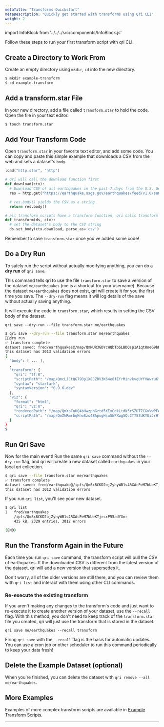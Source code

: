 ```yaml
---
metaTitle: "Transforms Quickstart"
metaDescription: "Quickly get started with transforms using Qri CLI"
weight: 2
---
```


import InfoBlock from '../../../src/components/InfoBlock.js'

Follow these steps to run your first transform script with qri CLI.

## Create a Directory to Work From

Create an empty directory using `mkdir`, `cd` into the new directory.

```bash
$ mkdir example-transform
$ cd example-transform
```

## Add a transform.star File

In your new directory, add a file called `transform.star` to hold the code.  Open the file in your text editor.

```bash
$ touch transform.star
```

## Add Your Transform Code

Open `transform.star` in your favorite text editor, and add some code.  You can copy and paste this simple example that downloads a CSV from the web and sets a dataset's `body`.

```python
load("http.star", "http")

# qri will call the download function first
def download(ctx):
  # Download CSV of all earthquakes in the past 7 days from the U.S. Geological Survey
  res = http.get("https://earthquake.usgs.gov/earthquakes/feed/v1.0/summary/all_week.csv")

  # res.body() yields the CSV as a string
  return res.body()

# all transform scripts have a transform function, qri calls transform after download
def transform(ds, ctx):
  # set the dataset's body to the CSV string
  ds.set_body(ctx.download, parse_as='csv')

```

Remember to save `transform.star` once you've added some code!

## Do a Dry Run

To safely run the script without actually modifying anything, you can do a __dry run__ of `qri save`.  

This command tells qri to use the file `transform.star` to save a version of the dataset `me/earthquakes` (me is a shortcut for your username).  Because the dataset `me/earthquakes` does not exist, qri will create it for you the first time you save.  The `--dry-run` flag means it will log details of the save without actually saving anything.

It will execute the code in `transform.star`, which results in setting the CSV body of the dataset.

`qri save --dry-run --file transform.star me/earthquakes`

```bash
$ qri save --dry-run --file transform.star me/earthquakes
🏃🏽‍dry run
✅ transform complete
dataset saved: fred/earthquakes@/map/QmNUR3GDYcWQbTbSLBDQsp1A1qt8neG9bHT4AqNqfQkAY3
this dataset has 3013 validation errors
{
  "body": [ ... ],
  ,
  "transform": {
    "qri": "tf:0",
    "scriptPath": "/map/QmcLJCtQG79Dp1X8JZRV3K64e8fEfrMinvkvqUYfVWwruK",
    "syntax": "starlark",
    "syntaxVersion": "0.9.6-dev"
  },
  "viz": {
    "format": "html",
    "qri": "vz:0",
    "renderedPath": "/map/QmXpCuUQ4bHwzphGztd5XExCokLtdk5rSZDT7CGvVwPFeU",
    "scriptPath": "/map/QmZkRmrbqHnw8zs48ApogHswSWPXwg5Qc2TT5ZdKYUiJrH"
  }
}
$
```

## Run Qri Save

Now for the main event!  Run the same `qri save` command without the `--dry-run` flag, and qri will create a new dataset called `earthquakes` in your local qri collection.

```bash
$ qri save --file transform.star me/earthquakes
✅ transform complete
dataset saved: fred/earthquake@/ipfs/QmSx8CKD2ojZyhyWB1s4RXAcPeM7bUeKTjrsxP55adYXnr
this dataset has 3012 validation errors
```

If you run `qri list`, you'll see your new dataset.  

```bash
$ qri list
1   fred/earthquakes
    /ipfs/QmSx8CKD2ojZyhyWB1s4RXAcPeM7bUeKTjrsxP55adYXnr
    435 kB, 2329 entries, 3012 errors

(END)
```

## Run the Transform Again in the Future

Each time you run `qri save` command, the transform script will pull the CSV of earthquakes.  If the downloaded CSV is different from the latest version of the dataset, qri will add a new version that supersedes it.  

Don't worry, all of the older versions are still there, and you can review them with `qri list` and interact with them using other CLI commands.

### Re-execute the existing transform

If you aren't making any changes to the transform's code and just want to re-execute it to create another version of your dataset, use the `--recall` flag.  With this method, you don't need to keep track of the `transform.star` file you created, qri will just use the transform that is stored in the dataset.

```
qri save me/earthquakes --recall transform
```

Firing `qri save` with the `--recall` flag is the basis for automatic updates.  You can use a cron job or other scheduler to run this command periodically to keep your data fresh!

## Delete the Example Dataset (optional)

When you're finished, you can delete the dataset with `qri remove --all me/earthquakes`.


## More Examples

Examples of more complex transform scripts are available in [Example Transform Scripts](http://localhost:8000/docs/transforms/examples).
-- --

